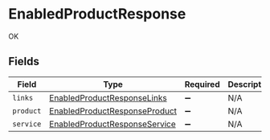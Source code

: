 # EnabledProductResponse

OK


## Fields

| Field                                                                                 | Type                                                                                  | Required                                                                              | Description                                                                           |
| ------------------------------------------------------------------------------------- | ------------------------------------------------------------------------------------- | ------------------------------------------------------------------------------------- | ------------------------------------------------------------------------------------- |
| `links`                                                                               | [EnabledProductResponseLinks](../../models/shared/enabledproductresponselinks.md)     | :heavy_minus_sign:                                                                    | N/A                                                                                   |
| `product`                                                                             | [EnabledProductResponseProduct](../../models/shared/enabledproductresponseproduct.md) | :heavy_minus_sign:                                                                    | N/A                                                                                   |
| `service`                                                                             | [EnabledProductResponseService](../../models/shared/enabledproductresponseservice.md) | :heavy_minus_sign:                                                                    | N/A                                                                                   |